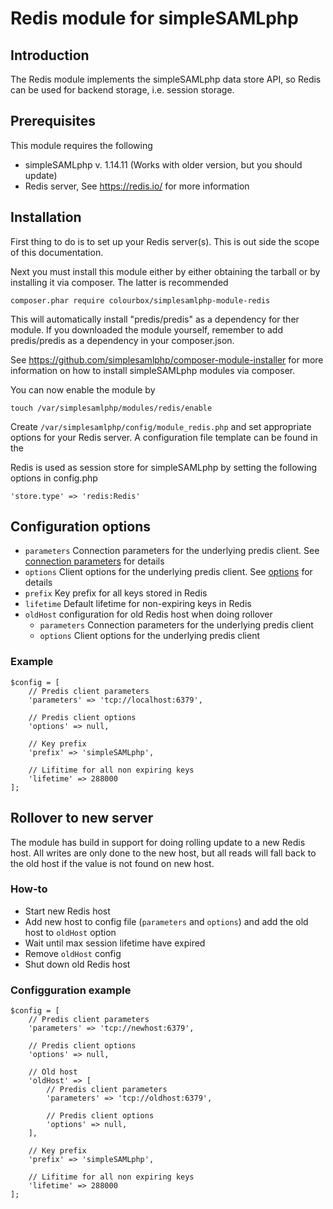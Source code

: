 Redis module for simpleSAMLphp
==============================

<!-- {{TOC}} -->

Introduction
------------
The Redis module implements the simpleSAMLphp data store API, so Redis can be
used for backend storage, i.e. session storage.

Prerequisites
-------------
This module requires the following
* simpleSAMLphp v. 1.14.11 (Works with older version, but you should update)
* Redis server, See https://redis.io/ for more information

Installation
------------
First thing to do is to set up your Redis server(s). This is out side the scope
of this documentation.

Next you must install this module either by either obtaining the tarball or by
installing it via composer. The latter is recommended

    composer.phar require colourbox/simplesamlphp-module-redis

This will automatically install "predis/predis" as a dependency for ther module.
If you downloaded the module yourself, remember to add predis/predis as a
dependency in your composer.json.

See https://github.com/simplesamlphp/composer-module-installer for more
information on how to install simpleSAMLphp modules via composer.

You can now enable the module by

    touch /var/simplesamlphp/modules/redis/enable

Create `/var/simplesamlphp/config/module_redis.php` and set appropriate options
for your Redis server. A configuration file template can be found in the

Redis is used as session store for simpleSAMLphp by setting the following
options in config.php

    'store.type' => 'redis:Redis'

Configuration options
---------------------
* `parameters` Connection parameters for the underlying predis client. See 
[connection parameters](https://github.com/nrk/predis/wiki/Connection-Parameters) for details
* `options` Client options for the underlying predis client. See [options](https://github.com/nrk/predis/wiki/Client-Options) for details
* `prefix` Key prefix for all keys stored in Redis
* `lifetime` Default lifetime for non-expiring keys in Redis
* `oldHost` configuration for old Redis host when doing rollover
  * `parameters` Connection parameters for the underlying predis client
  * `options` Client options for the underlying predis client

### Example
```
$config = [
    // Predis client parameters
    'parameters' => 'tcp://localhost:6379',

    // Predis client options
    'options' => null,

    // Key prefix
    'prefix' => 'simpleSAMLphp',

    // Lifitime for all non expiring keys
    'lifetime' => 288000
];
```
Rollover to new server
----------------------
The module has build in support for doing rolling update to a new Redis host.
All writes are only done to the new host, but all reads will fall back to the old host if
the value is not found on new host.

### How-to
* Start new Redis host
* Add new host to config file (`parameters` and `options`) and add the old host to `oldHost` option
* Wait until max session lifetime have expired
* Remove `oldHost` config
* Shut down old Redis host

### Configguration example
```
$config = [
    // Predis client parameters
    'parameters' => 'tcp://newhost:6379',

    // Predis client options
    'options' => null,

    // Old host
    'oldHost' => [
        // Predis client parameters
        'parameters' => 'tcp://oldhost:6379',

        // Predis client options
        'options' => null,
    ],

    // Key prefix
    'prefix' => 'simpleSAMLphp',

    // Lifitime for all non expiring keys
    'lifetime' => 288000
];
```
